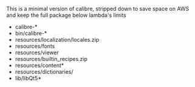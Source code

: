 This is a minimal version of calibre, stripped down to save space on AWS and keep the full package below lambda's limits

- calibre-*
- bin/calibre-*
- resources/localization/locales.zip
- resources/fonts
- resources/viewer
- resources/builtin_recipes.zip
- resources/content*
- resources/dictionaries/
- lib/libQt5*
